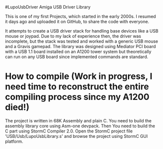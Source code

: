 #LupoUsbDriver
Amiga USB Driver Library

This is one of my first Projects, which started in the early 2000s.
I resumed it days ago and uploaded it on GitHub, to share the code with everyone.

It attempts to create a USB driver stack for handling base devices like a USB mouse or joypad.
Due to my lack of experience then, the driver was incomplete, but the stack was tested and worked with a generic USB mouse and a Gravis gamepad.
The library was designed using Mediator PCI board with a USB 1.1 board installed on an A1200 tower system but theoretically can run on any USB board since implemented commands are standard.

# How to compile (Work in progress, I need time to reconstruct the entire compiling process since my A1200 died!)
The project is written in 68K Assembly and plain C.
You need to build the assembly library core using Asm-one devpack.
Then You need to build the C part using StormC Compiler 2.0.
Open the StormC project file 'USB/Usb/LupoUsbLibrary.s' and browse the project using StormC GUI platform.

